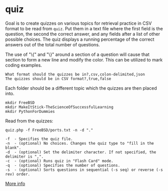 quiz
====

Goal is to create quizzes on various topics for retrieval practice in CSV format to be read from `quiz`.
Put them in a text file where the first field is the question, the second the correct answer, and any fields after a list of other possible choices.
The quiz displays a running percentage of the correct answers out of the total number of questions.

The use of "\\{" and "\\}" around a section of a question will cause that section to form a new line and modify the color. This can be utilized to mark coding examples.

```
What format should the quizzes be in?,csv,colon-delimited,json
The quizzes should be in CSV format?,true,false
```

Each folder should be a different topic which the quizzes are then placed into.

```
mkdir FreeBSD
mkdir MakeItStick-TheScienceOfSuccessfulLearning
mkdir PythonForDummies
```

Read from the quizzes:
```
quiz.php -f FreeBSD/ports.txt -n -d "."

-f	- Specifies the quiz file.
-n	- (optional) No choices. Changes the quiz type to "fill in the blank".
-d	- (optional) Set the delimiter character. If not specified, the delimiter is ",".
-c	- (optional) Runs quiz in "Flash Card" mode.
-q	- (optional) Specifies the number of questions.
-s	- (optional) Sorts questions in sequential (-s seq) or reverse (-s rev) order.
```

[More info](http://www.amazon.com/Make-It-Stick-Successful-Learning/dp/0674729013)
